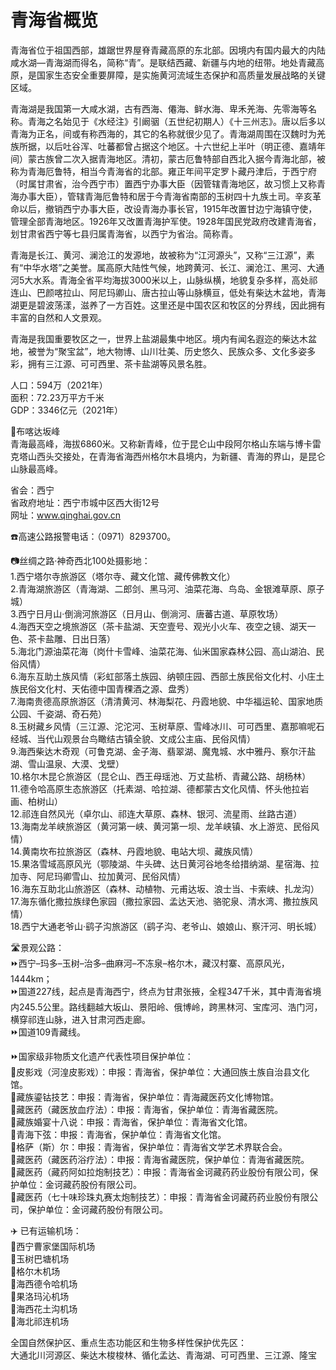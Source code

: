 # 青海省概览  

青海省位于祖国西部，雄踞世界屋脊青藏高原的东北部。因境内有国内最大的内陆咸水湖—青海湖而得名，简称“青”。是联结西藏、新疆与内地的纽带。地处青藏高原，是国家生态安全重要屏障，是实施黄河流域生态保护和高质量发展战略的关键区域。  

青海湖是我国第一大咸水湖，古有西海、僊海、鲜水海、卑禾羌海、先零海等名称。青海之名始见于《水经注》引阚骃（五世纪初期人）《十三州志》。唐以后多以青海为正名，间或有称西海的，其它的名称就很少见了。青海湖周围在汉魏时为羌族所据，以后吐谷浑、吐蕃都曾占据这个地区。十六世纪上半叶（明正德、嘉靖年间）蒙古族曾二次入据青海地区。清初，蒙古厄鲁特部自西北入据今青海北部，被称为青海厄鲁特，相当今青海省的北部。雍正年间平定罗卜藏丹津后，于西宁府（时属甘肃省，治今西宁市）置西宁办事大臣（因管辖青海地区，故习惯上又称青海办事大臣），管辖青海厄鲁特和居于今青海省南部的玉树四十九族土司。辛亥革命以后，撤销西宁办事大臣，改设青海办事长官，1915年改置甘边宁海镇守使，管理全部青海地区。1926年又改置青海护军使。1928年国民党政府改建青海省，划甘肃省西宁等七县归属青海省，以西宁为省治。简称青。  

青海是长江、黄河、澜沧江的发源地，故被称为“江河源头”，又称“三江源”，素有“中华水塔”之美誉。属高原大陆性气候，地跨黄河、长江、澜沧江、黑河、大通河5大水系。青海全省平均海拔3000米以上，山脉纵横，地貌复杂多样，高处祁连山、巴颜喀拉山、阿尼玛卿山、唐古拉山等山脉横亘，低处有柴达木盆地，青海湖更是碧波荡漾，滋养了一方百姓。这里还是中国农区和牧区的分界线，因此拥有丰富的自然和人文景观。  

青海是我国重要牧区之一，世界上盐湖最集中地区。境内有闻名遐迩的柴达木盆地，被誉为“聚宝盆”，地大物博、山川壮美、历史悠久、民族众多、文化多姿多彩，拥有三江源、可可西里、茶卡盐湖等风景名胜。  

人口：594万（2021年）  
面积：72.23万平方千米  
GDP：3346亿元（2021年）  

🌋布喀达坂峰  
青海最高峰，海拔6860米。又称新青峰，位于昆仑山中段阿尔格山东端与博卡雷克塔山西头交接处，在青海省海西州格尔木县境内，为新疆、青海的界山，是昆仑山脉最高峰。  

省会：西宁  
省政府地址：西宁市城中区西大街12号  
网址：<a href="http://www.qinghai.gov.cn" target="_blank">www.qinghai.gov.cn</a>  

☎️高速公路报警电话：（0971）8293700。  

📷丝绸之路·神奇西北100处摄影地：  
1.西宁塔尔寺旅游区（塔尔寺、藏文化馆、藏传佛教文化）  
2.青海湖旅游区（青海湖、二郎剑、黑马河、油菜花海、鸟岛、金银滩草原、原子城）  
3.西宁日月山·倒淌河旅游区（日月山、倒淌河、唐蕃古道、草原牧场）  
4.海西天空之境旅游区（茶卡盐湖、天空壹号、观光小火车、夜空之镜、湖天一色、茶卡盐雕、日出日落）  
5.海北门源油菜花海（岗什卡雪峰、油菜花海、仙米国家森林公园、高山湖泊、民俗风情）  
6.海东互助土族风情（彩虹部落土族园、纳顿庄园、西部土族民俗文化村、小庄土族民俗文化村、天佑德中国青稞酒之源、盘秀）  
7.海南贵德高原旅游区（清清黄河、林海梨花、丹霞地貌、中华福运轮、国家地质公园、千姿湖、奇石苑）  
8.玉树藏乡风情（三江源、沱沱河、玉树草原、雪峰冰川、可可西里、嘉那嘛呢石经城、当代山观景台鸟瞰结古镇全貌、文成公主庙、民俗风情）  
9.海西柴达木奇观（可鲁克湖、金子海、翡翠湖、魔鬼城、水中雅丹、察尔汗盐湖、雪山温泉、大漠、戈壁）  
10.格尔木昆仑旅游区（昆仑山、西王母瑶池、万丈盐桥、青藏公路、胡杨林）  
11.德令哈高原生态旅游区（托素湖、哈拉湖、德都蒙古文化风情、怀头他拉岩画、柏树山）  
12.祁连自然风光（卓尔山、祁连大草原、森林、银河、流星雨、丝路古道）  
13.海南龙羊峡旅游区（黄河第一峡、黄河第一坝、龙羊峡镇、水上游览、民俗风情）  
14.黄南坎布拉旅游区（森林、丹霞地貌、电站大坝、藏族风情）  
15.果洛雪域高原风光（鄂陵湖、牛头碑、达日黄河谷地冬给措纳湖、星宿海、拉加寺、阿尼玛卿雪山、拉加黄河、民俗风情）  
16.海东互助北山旅游区（森林、动植物、元甫达坂、浪士当、卡索峡、扎龙沟）  
17.海东循化撒拉族绿色家园（撒拉家园、孟达天池、骆驼泉、清水湾、撒拉族风情）  
18.西宁大通老爷山·鹞子沟旅游区（鹞子沟、老爷山、娘娘山、察汗河、明长城）  

🛣️景观公路：  
⏩西宁–玛多–玉树–治多–曲麻河–不冻泉–格尔木，藏汉村寨、高原风光，1444km；  
⏩国道227线，起点是青海西宁，终点为甘肃张掖，全程347千米，其中青海省境内245.5公里。路线翻越大坂山、景阳岭、俄博岭，跨黑林河、宝库河、浩门河， 横穿祁连山脉，进入甘肃河西走廊。  
⏩国道109青藏线。  

⏩国家级非物质文化遗产代表性项目保护单位：  
🔸皮影戏（河湟皮影戏）：申报：青海省，保护单位：大通回族土族自治县文化馆。  
🔸藏族鎏钴技艺：申报：青海省，保护单位：青海藏医药文化博物馆。  
🔸藏医药（藏医放血疗法）：申报：青海省，保护单位：青海省藏医院。  
🔸藏族婚宴十八说：申报：青海省，保护单位：青海省文化馆。  
🔸青海下弦：申报：青海省，保护单位：青海省文化馆。  
🔸格萨（斯）尔：申报：青海省，保护单位：青海省文学艺术界联合会。  
🔸藏医药（藏医药浴疗法）：申报：青海省藏医院，保护单位：青海省藏医院。  
🔸藏医药（藏药阿如拉炮制技艺）：申报：青海省金诃藏药药业股份有限公司，保护单位：金诃藏药股份有限公司。  
🔸藏医药（七十味珍珠丸赛太炮制技艺）：申报：青海省金诃藏药药业股份有限公司，保护单位：金诃藏药股份有限公司。  

✈️ 已有运输机场：  
🔸西宁曹家堡国际机场  
🔸玉树巴塘机场  
🔸格尔木机场  
🔸海西德令哈机场  
🔸果洛玛沁机场  
🔸海西花土沟机场  
🔸海北祁连机场  

全国自然保护区、重点生态功能区和生物多样性保护优先区：  
大通北川河源区、柴达木梭梭林、循化孟达、青海湖、可可西里、三江源、隆宝  
